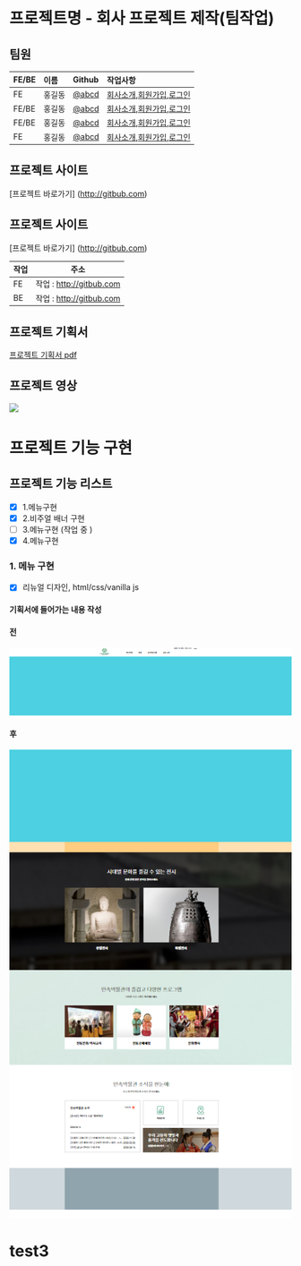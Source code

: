# 프로젝트명 - 회사 프로젝트 제작(팀작업)

## 팀원

<!-- FE(프론트엔드), BE(백엔드) -->

| FE/BE | 이름   | Github                          | 작업사항                                                     |
| :---- | :----- | :------------------------------ | :----------------------------------------------------------- |
| FE    | 홍길동 | [@abcd](http://github.com/abcd) | [회사소개](http://~),[회원가입](http://~),[로그인](http://~) |
| FE/BE | 홍길동 | [@abcd](http://github.com/abcd) | [회사소개](http://~),[회원가입](http://~),[로그인](http://~) |
| FE/BE | 홍길동 | [@abcd](http://github.com/abcd) | [회사소개](http://~),[회원가입](http://~),[로그인](http://~) |
| FE    | 홍길동 | [@abcd](http://github.com/abcd) | [회사소개](http://~),[회원가입](http://~),[로그인](http://~) |

## 프로젝트 사이트

[프로젝트 바로가기]
(http://gitbub.com)

## 프로젝트 사이트

[프로젝트 바로가기]
(http://gitbub.com)

| 작업 | 주소                     |
| ---- | ------------------------ |
| FE   | 작업 : http://gitbub.com |
| BE   | 작업 : http://gitbub.com |

## 프로젝트 기획서

[프로젝트 기획서 pdf](http://github.com)

## 프로젝트 영상

<img src="/images/img.gif" width ="600px">

# 프로젝트 기능 구현

## 프로젝트 기능 리스트

- [x] 1.메뉴구현
- [x] 2.비주얼 배너 구현
- [ ] 3.메뉴구현 (작업 중 )
- [x] 4.메뉴구현

### 1. 메뉴 구현

- [x] 리뉴얼 디자인, html/css/vanilla js

#### 기획서에 들어가는 내용 작성

#### 전

![메뉴]("/../images/menu1.png)

#### 후

![메뉴]("/../images/menu2.png)
# test3
